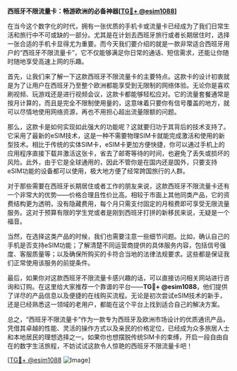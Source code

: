 **西班牙不限流量卡：畅游欧洲的必备神器[[TG💪+ @esim1088](https://t.me/s/esim1088)]**

在当今这个数字化的时代，拥有一张优质的手机卡或流量卡已经成为了我们日常生活和旅行中不可或缺的一部分。尤其是在计划去西班牙旅行或者长期居住时，选择一张合适的手机卡显得尤为重要。而今天我们要介绍的就是一款非常适合西班牙用户的“西班牙不限流量卡”，它不仅能够满足你日常的通话、短信需求，还能让你随时随地享受高速上网的乐趣。

首先，让我们来了解一下这款西班牙不限流量卡的主要特点。这款卡的设计初衷就是为了让用户在西班牙乃至整个欧洲都能享受到无限制的网络体验。无论你是喜欢刷视频、玩游戏还是进行视频会议，这款卡都能够轻松应对。它的流量套餐通常是按月计算的，而且是完全不限制使用量的，这意味着只要你有信号覆盖的地方，就可以尽情地使用网络资源，再也不用担心超出流量限额的问题。

那么，这款卡是如何实现如此强大的功能呢？这就要归功于其背后的技术支持了。它采用了最新的eSIM技术，这是一种不需要物理SIM卡就能完成激活和使用的新型技术。相比于传统的实体SIM卡，eSIM卡更加方便快捷，你可以通过手机上的应用程序直接下载并激活这张卡，省去了邮寄等待的时间，也避免了丢失或损坏的风险。此外，由于它是全球通用的，因此不管你是在国内还是国外，只要支持eSIM功能的设备都可以使用，极大地方便了经常跨国旅行的人群。

对于那些需要在西班牙长期居住或者工作的朋友来说，这款西班牙不限流量卡还有一个非常大的优势——价格合理且性价比高。相较于市面上其他同类产品，它的资费结构更为透明，没有隐藏费用，每个月只需支付固定的月租费即可享受无限流量服务。这对于预算有限的学生党或者是刚到西班牙打拼的新移民来说，无疑是一个福音。

当然，在选择这类产品的时候，我们也需要注意一些细节问题。比如，确认自己的手机是否支持eSIM功能；了解清楚不同运营商提供的具体服务内容，包括信号强度、客服质量等；以及确保所购买的卡符合当地的法律法规要求。这些都是保证我们正常使用该服务的前提条件。

最后，如果你对这款西班牙不限流量卡感兴趣的话，可以直接访问相关网站进行咨询和订购。在这里给大家推荐一个靠谱的平台——**TG💪+ @esim1088**，他们提供了详尽的产品信息以及便捷的在线购买流程。无论是初次尝试eSIM技术的新手，还是已经熟悉这一领域的老用户，都能在这个平台上找到适合自己的解决方案。

总之，“西班牙不限流量卡”作为一款专为西班牙及欧洲市场设计的优质通讯产品，凭借其卓越的性能、灵活的操作方式以及亲民的价格定位，已经成为众多旅居人士和本地居民的理想选择之一。如果你也想摆脱传统SIM卡的束缚，开启一段自由自在的数字生活旅程，不妨试试这款令人惊艳的西班牙不限流量卡吧！

[[TG💪+ @esim1088](https://t.me/s/esim1088) ![Image](https://i.postimg.cc/4NQfJmqS/Snipaste-2025-05-13-00-14-12.png)]